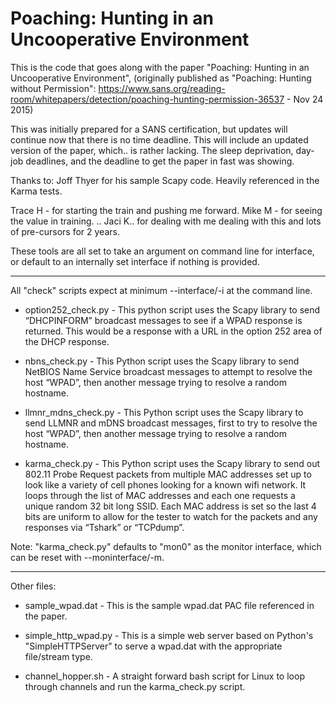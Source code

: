 # Poaching: Hunting in an Uncooperative Environment #

 This is the code that goes along with the paper "Poaching: Hunting in an Uncooperative Environment",
 (originally published as "Poaching: Hunting without Permission": https://www.sans.org/reading-room/whitepapers/detection/poaching-hunting-permission-36537 - Nov 24 2015)

 This was initially prepared for a SANS certification, but updates will continue now that there is no time deadline.
 This will include an updated version of the paper, which.. is rather lacking.  The sleep deprivation, day-job deadlines,
 and the deadline to get the paper in fast was showing.

 Thanks to:
 Joff Thyer for his sample Scapy code.  Heavily referenced in the Karma tests.
 
 Trace H - for starting the train and pushing me forward.
 Mike M - for seeing the value in training.
 .. Jaci K.. for dealing with me dealing with this and lots of pre-cursors for 2 years.

 These tools are all set to take an argument on command line for interface,
 or default to an internally set interface if nothing is provided.

------------------------------------------------------------------

All "check" scripts expect at minimum --interface/-i at the command line.

- option252_check.py - 
This python script uses the Scapy library to send “DHCPINFORM” broadcast messages to see if a WPAD response is returned.  This would be a response with a URL in the option 252 area of the DHCP response.

- nbns_check.py - 
This Python script uses the Scapy library to send NetBIOS Name Service broadcast messages to attempt to resolve the host “WPAD”, then another message trying to resolve a random hostname.

- llmnr_mdns_check.py - 
This Python script uses the Scapy library to send LLMNR and mDNS broadcast messages, first to try to resolve the host “WPAD”, then another message trying to resolve a random hostname.

- karma_check.py - 
This Python script uses the Scapy library to send out 802.11 Probe Request packets from multiple MAC addresses set up to look like a variety of cell phones looking for a known wifi network.  It loops through the list of MAC addresses and each one requests a unique random 32 bit long SSID.   Each MAC address is set so the last 4 bits are uniform to allow for the tester to watch for the packets and any responses via “Tshark” or “TCPdump”.

Note: "karma_check.py" defaults to "mon0" as the monitor interface, which can be reset with --moninterface/-m.

------------------------------------------------------------------

Other files:

- sample_wpad.dat -
This is the sample wpad.dat PAC file referenced in the paper.  

- simple_http_wpad.py -
This is a simple web server based on Python's "SimpleHTTPServer" to serve a wpad.dat with the appropriate file/stream type.

- channel_hopper.sh -
A straight forward bash script for Linux to loop through channels and run the karma_check.py script.
